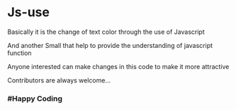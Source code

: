 # Js-use

Basically it is the change of text color through the use of Javascript 

And another Small that help to provide the understanding of javascript function




Anyone interested can make changes in this code to make it more attractive





Contributors are always welcome...<br>


<h3>#Happy Coding</h3>
